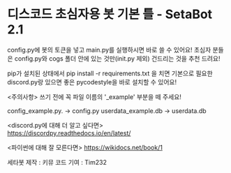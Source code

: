 # 디스코드 초심자용 봇 기본 틀 - SetaBot 2.1

config.py에 봇의 토큰을 넣고 main.py를 실행하시면 바로 쓸 수 있어요!
초심자 분들은 config.py와 cogs 폴더 안에 있는 것만(init.py 제외) 건드리는 것을 추천 드려요!

pip가 설치된 상태에서
pip install -r requirements.txt
을 치면 기본으로 필요한 discord.py랑 있으면 좋은 pycodestyle을 바로 설치할 수 있어요!

<주의사항>
쓰기 전에 꼭 파일 이름의 '_example' 부분을 떼 주세요!

config_example.py. -> config.py
userdata_example.db -> userdata.db


<discord.py에 대해 더 알고 싶다면>
https://discordpy.readthedocs.io/en/latest/

<파이썬에 대해 잘 모른다면>
https://wikidocs.net/book/1

세타봇 제작 : 키뮤
코드 기여 : Tim232

